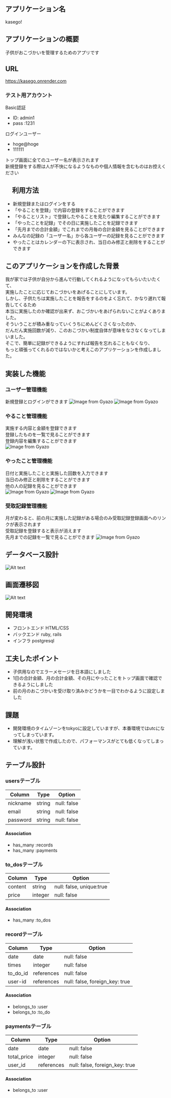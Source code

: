 ## アプリケーション名
kasego!  

## アプリケーションの概要
子供がおこづかいを管理するためのアプリです

## URL
https://kasego.onrender.com

### テスト用アカウント
Basic認証
* ID: admin1
* pass :1231

ログインユーザー
* hoge@hoge
* 111111  

トップ画面に全てのユーザー名が表示されます  
新規登録をする際は人が不快になるようなものや個人情報を含むものはお控えください

## 　利用方法

* 新規登録またはログインをする
* 「やることを登録」で内容の登録をすることができます
* 「やることリスト」で登録したやることを見たり編集することができます
* 「やったことを記録」でその日に実施したことを記録できます
* 「先月までの合計金額」でこれまでの月毎の合計金額を見ることができます
* みんなの記録の「ユーザー名」から各ユーザーの記録を見ることができます
* やったことはカレンダーの下に表示され、当日のみ修正と削除をすることができます

## このアプリケーションを作成した背景
我が家では子供が自分から進んで行動してくれるようになってもらいたいたくて、  
実施したことに応じておこづかいをあげることにしています。  
しかし、子供たちは実施したことを報告をするのをよく忘れて、かなり遅れて報告してくるため  
本当に実施したのか確認が出来ず、おこづかいをあげられないことがよくありました。  
そういうことが積み重なっていくうちにめんどくさくなったのか、  
だんだん実施回数が減り、このおこづかい制度自体が意味をなさなくなってしまいました。  
そこで、簡単に記録ができるようにすれば報告を忘れることもなくなり、  
もっと頑張ってくれるのではないかと考えこのアプリケーションを作成しました。

## 実装した機能
### ユーザー管理機能  
新規登録とログインができます
![Image from Gyazo](https://i.gyazo.com/07c42c8f3715179793c3591b089a6b55.png)
![Image from Gyazo](https://i.gyazo.com/da0d07f7e8d6c4fba4071ff5cdf3ab2a.gif)
### やること管理機能  

実施する内容と金額を登録できます  
登録したものを一覧で見ることができます  
登録内容を編集することができます  
![Image from Gyazo](https://i.gyazo.com/651faddb22a56a97f39429d2ea0e63b4.gif)

### やったこと管理機能  
日付と実施したことと実施した回数を入力できます  
当日のみ修正と削除をすることができます  
他の人の記録を見ることができます  
![Image from Gyazo](https://i.gyazo.com/550e47ab58c5295e33cd1f0bcaf6fdf8.gif)
![Image from Gyazo](https://i.gyazo.com/56a5788c8e631342bdb9cd6143154a2e.gif)

### 受取記録管理機能  
月が変わると、前の月に実施した記録がある場合のみ受取記録登録画面へのリンクが表示されます  
受取記録を登録すると表示が消えます  
先月までの記録を一覧で見ることができます
![Image from Gyazo](https://i.gyazo.com/7fe1792d8beda10f83d50fd35a78998f.gif)
## データベース設計
![Alt text](kasego.png)

## 画面遷移図
![Alt text](screen.png)

## 開発環境
* フロントエンド HTML/CSS  
* バックエンド   ruby, rails  
* インフラ      postgresql

## 工夫したポイント
* 子供用なのでエラーメセージを日本語にしました
* 1日の合計金額、月の合計金額、その月にやったことをトップ画面で確認できるようにしました
* 前の月のおこづかいを受け取り済みかどうかを一目でわかるように設定しました

## 課題
* 開発環境のタイムゾーンをtokyoに設定していますが、本番環境ではutcになってしまっています。  
* 理解が浅い状態で作成したので、パフォーマンスがとても低くなってしまっています。

## テーブル設計

### usersテーブル

|Column   |Type   |Option      |
|---------|-------|------------|
|nickname |string |null: false |
|email    |string |null: false |
|password |string |null: false |

#### Association

- has_many :records 
- has_many :payments

### to_dosテーブル

|Column   |Type    |Option                   |
|---------|--------|-------------------------|
|content  |string  |null: false, unique:true |
|price    |integer |null: false              |

#### Association

- has_many :to_dos

### recordテーブル

|Column   |Type       |Option                         |
|---------|-----------|-------------------------------|
|date     |date       |null: false                    |
|times    |integer    |null: false                    |
|to_do_id |references |null: false                    |
|user-id  |references |null: false, foreign_key: true |

#### Association
- belongs_to :user
- belongs_to :to_do

### paymentsテーブル

|Column      |Type       |Option                         |
|------------|-----------|-------------------------------|
|date        |date       |null: false                    |
|total_price |integer    |null: false                    |
|user_id     |references |null: false, foreign_key: true |


#### Association
- belongs_to :user